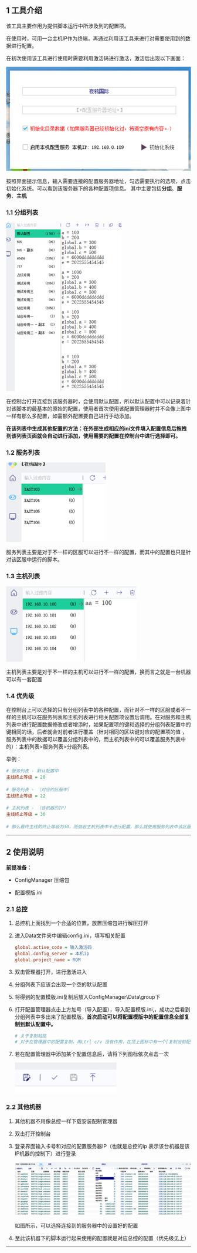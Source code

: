 ## 1 工具介绍

该工具主要作用为提供脚本运行中所涉及到的配置项。

在使用时，可用一台主机IP作为终端，再通过利用该工具来进行对需要使用到的数据进行配置。

在初次使用该工具进行使用时需要利用激活码进行激活，激活后出现以下画面：

![image-20250803005527134](./images/image-20250803005527134.png)

按照界面提示信息，输入需要连接的配置服务器地址，勾选需要执行的选项，点击初始化系统。可以看到该服务器下的各种配置项信息。
	其中主要包括**分组**、**服务**、**主机**



### 1.1 分组列表

<img src="./images/image-20250803010707992.png" alt="image-20250803010707992" style="zoom: 50%;"/>

在控制台打开连接到该服务器时，会使用默认配置，所以默认配置中可以记录着针对该脚本的最基本的原始的配置，使用者首次使用该配置管理器时并不会像上图中一样有那么多配置，如需额外配置要自己进行手动添加。

**在该列表中生成其他配置的方法：在外部生成相应的ini文件填入配置信息后拖拽到该列表页面就会自动进行添加，使用需要的配置在控制台中进行选择即可。**



### 1.2 服务列表

<img src="./images/image-20250803010806436.png" alt="image-20250803010806436" style="zoom: 67%;"/>

服务列表主要是对于不一样的区服可以进行不一样的配置，而其中的配置也只是针对该区服中运行的脚本。



### 1.3 主机列表

<img src="./images/image-20250803125843971.png" alt="image-20250803125843971" style="zoom:67%;" />

主机列表主要是对于不一样的主机可以进行不一样的配置，换而言之就是一台机器可以有一套配置



### 1.4 优先级

在控制台上可以选择的只有分组列表中的各种配置，而针对不一样的区服或者不一样的主机可以在服务列表和主机列表进行相关配置项设置后调用。在对服务和主机列表中进行配置数据修改或者增添时，如果配置项的键和选择的分组列表配置中的键相同的话，后者就会对前者进行覆盖（针对相同的区块键对应的配置项的值 ，服务列表中的数据可以覆盖分组列表中的，而主机列表中的可以覆盖服务列表中的）：主机列表>服务列表>分组列表。

举例：

```ini
# 服务列表 - 默认配置中
主线终止等级 = 20

# 服务列表 - （对应的区服中）
主线终止等级 = 22

# 主机列表 - （该机器的IP）
主线终止等级 = 30

# 那么最终主线的终止等级为30，而倘若主机列表中不进行配置，那么就使用服务列表中该区服对应的配置等级，也就是22级，若服务列表中该区服也没有配置，那么最终会使用服务列表中的配置20级
```



---



## 2 使用说明

**前提准备：**

- ConfigManager 压缩包

- 配置模版.ini

  

### 2.1 总控

1. 总控机上面找到一个合适的位置，放置压缩包进行解压打开

2. 进入Data文件夹中编辑config.ini，填写相关配置

   ```ini
   global.active_code = 输入激活码
   global.config_server = 本机ip
   global.project_name = ROM
   ```

3. 双击管理器打开，进行激活进入

4. 分组列表下应该会出现一个空的默认配置

5. 将得到的配置模版.ini复制后放入ConfigManager\Data\group下

6. 打开配置管理器点击上方加号（导入配置），导入配置模版.ini,，成功之后看到分组列表中多出来了配置模版。**首次启动可以将配置模版中的配置信息全部复制到默认配置中。**

   ```ini
   # 关于复制粘贴
   # 对于在管理器中的配置复制，用ctrl c/v 没有作用，在顶上图标中有一个[复制当前配置内容]，鼠标放上去悬浮可以看到信息，该图标点击后可以将当前页面所有配置信息全部复制下来，在其他配置中可以直接全部粘贴，但是是全部的配置信息，不利于复制指定配置，建议可以在ini文件打开后进行粘贴复制或者在管理器中利用首页配置
   ```

7. 若在配置管理器中添加某个配置信息后，请将下列图标依次点击一次

   ![](./images/5.png)



### 2.2 其他机器

1. 其他机器不用像总控一样下载安装配制管理器

2. 双击打开控制台

3. 登录界面输入卡号和对应的配置服务器IP（也就是总控的ip 表示该台机器是该IP机器的控制下）进行登录

   ![image-20250803142300621](./images/6.png)

   如图所示，可以选择连接到的服务器中的设置好的配置

4. 至此该机器下的脚本运行起来使用的配置就是对应总控的配置（优先级见上）



---



























